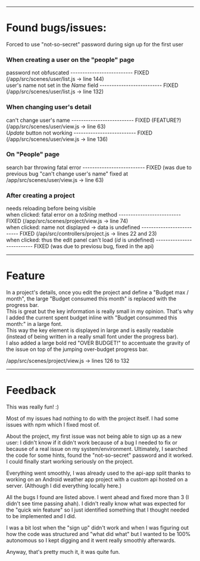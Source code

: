 --------------------------------------------------------------------------------------------------  

# Found bugs/issues:  

Forced to use "not-so-secret" password during sign up for the first user  

### When creating a user on the "people" page  

password not obfuscated -------------------------- FIXED (/app/src/scenes/user/list.js -> line 144)  
user's name not set in the *Name* field -------------------------- FIXED (/app/src/scenes/user/list.js -> line 132)  
    
### When changing user's detail  

can't change user's name -------------------------- FIXED (FEATURE?) (/app/src/scenes/user/view.js -> line 63)  
*Update* button not working -------------------------- FIXED (/app/src/scenes/user/view.js -> line 136)  

### On "People" page  

search bar throwing fatal error -------------------------- FIXED (was due to previous bug "can't change user's name" fixed at /app/src/scenes/user/view.js -> line 63)  

### After creating a project  

needs reloading before being visible  
when clicked: fatal error on a *toSring* method -------------------------- FIXED (/app/src/scenes/project/view.js -> line 74)  
when clicked: name not displayed -> data is undefined -------------------------- FIXED (/api/src/controllers/project.js -> lines 22 and 23)  
when clicked: thus the edit panel can't load (*id* is undefined) -------------------------- FIXED (was due to previosu bug, fixed in the api)  

--------------------------------------------------------------------------------------------------  

# Feature  

In a project's details, once you edit the project and define a "Budget max / month", the large "Budget consumed this month" is replaced with the progress bar.  
This is great but the key information is really small in my opinion. That's why I added the current spent budget inline with "Budget consummed this month:" in a large font.  
This way the key element is displayed in large and is easily readable (instead of being written in a really small font under the progress bar).  
I also added a large bold red "OVER BUDGET!" to accentuate the gravity of the issue on top of the jumping over-budget progress bar.  

/app/src/scenes/project/view.js -> lines 126 to 132

--------------------------------------------------------------------------------------------------  

# Feedback  

This was really fun! :)

Most of my issues had nothing to do with the project itself. 
I had some issues with npm which I fixed most of.

About the project, my first issue was not being able to sign up as a new user: I didn't know if it didn't work because of a bug I needed to fix or because of a real issue on my system/environment.
Ultimately, I searched the code for some hints, found the "not-so-secret" password and it worked. I could finally start working seriously on the project.

Everything went smoothly, I was already used to the api-app split thanks to working on an Android weather app project with a custom api hosted on a server. (Although I did everything locally here.)

All the bugs I found are listed above. I went ahead and fixed more than 3 (I didn't see time passing ahah).
I didn't really know what was expected for the "quick win feature" so I just identified something that I thought needed to be implemented and I did.

I was a bit lost when the "sign up" didn't work and when I was figuring out how the code was structured and "what did what" but I wanted to be 100% autonomous so I kept digging and it went really smoothly afterwards.

Anyway, that's pretty much it, it was quite fun.